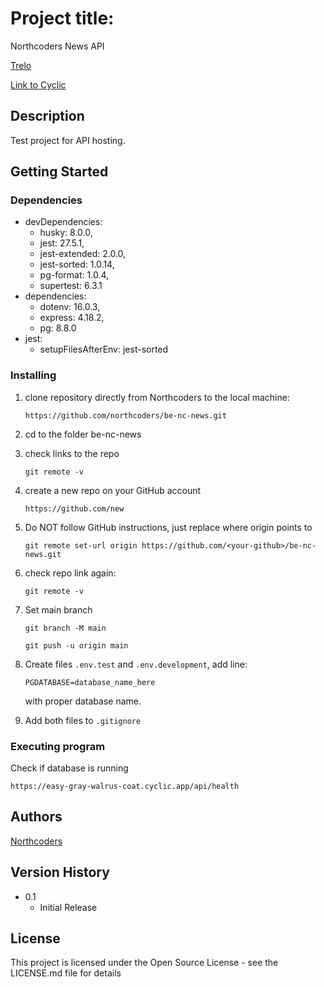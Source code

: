 # Project title:

Northcoders News API

[Trelo](https://trello.com/b/YOuuVcs7)

[Link to Cyclic](https://easy-gray-walrus-coat.cyclic.app/api)

## Description

Test project for API hosting.

## Getting Started

### Dependencies

-   devDependencies:
    -   husky: 8.0.0,
    -   jest: 27.5.1,
    -   jest-extended: 2.0.0,
    -   jest-sorted: 1.0.14,
    -   pg-format: 1.0.4,
    -   supertest: 6.3.1
-   dependencies:
    -   dotenv: 16.0.3,
    -   express: 4.18.2,
    -   pg: 8.8.0
-   jest:
    -   setupFilesAfterEnv: jest-sorted

### Installing

1. clone repository directly from Northcoders to the local machine:

    ```
    https://github.com/northcoders/be-nc-news.git
    ```

2. cd to the folder be-nc-news
3. check links to the repo

    ```
    git remote -v
    ```

4. create a new repo on your GitHub account

    ```
    https://github.com/new
    ```

5. Do NOT follow GitHub instructions, just replace where origin points to

    ```
    git remote set-url origin https://github.com/<your-github>/be-nc-news.git
    ```

6. check repo link again:

    ```
    git remote -v
    ```

7. Set main branch

    ```
    git branch -M main
    ```

    ```
    git push -u origin main
    ```

8. Create files `.env.test` and `.env.development`, add line:

    ```
    PGDATABASE=database_name_here
    ```

    with proper database name.

9. Add both files to `.gitignore`

### Executing program

Check if database is running

```
https://easy-gray-walrus-coat.cyclic.app/api/health
```

## Authors

[Northcoders](https://northcoders.co.uk)

## Version History

-   0.1
    -   Initial Release

## License

This project is licensed under the Open Source License - see the LICENSE.md file for details
